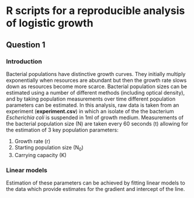 # R scripts for a reproducible analysis of logistic growth

## Question 1

### Introduction
Bacterial populations have distinctive growth curves. They initially multiply exponentially when resources are abundant but then the growth rate slows down as resources become more scarce. Bacterial population sizes can be estimated using a number of different methods (including optical density), and by taking population measurements over time different population parameters can be estimated. In this analysis, raw data is taken from an experiment (**experiment.csv**) in which an isolate of the the bacterium *Escherichia coli* is suspended in 1ml of growth medium. Measurements of the bacterial population size (N) are taken every 60 seconds (t) allowing for the estimation of 3 key population parameters:
1. Growth rate (r)
2. Starting population size (N<sub>0</sub>)
3. Carrying capacity (K)

### Linear models
Estimation of these parameters can be achieved by fitting linear models to the data which provide estimates for the gradient and intercept of the line. 

